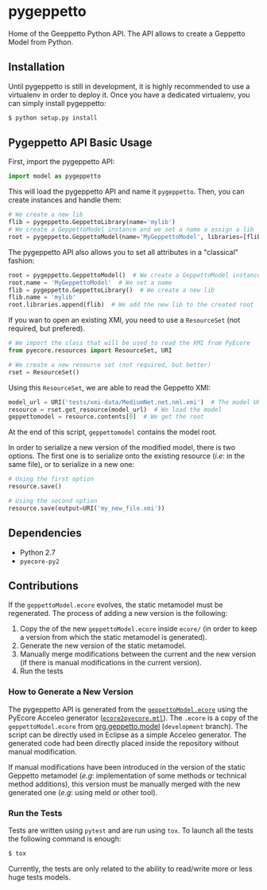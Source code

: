 # pygeppetto

Home of the Geeppetto Python API.
The API allows to create a Geppetto Model from Python.

## Installation

Until pygeppetto is still in development, it is highly recommended to use a
virtualenv in order to deploy it. Once you have a dedicated virtualenv, you can
simply install pygeppetto:

```bash
$ python setup.py install
```

## Pygeppetto API Basic Usage

First, import the pygeppetto API:

```Python
import model as pygeppetto
```

This will load the pygeppetto API and name it `pygeppetto`. Then, you can create
instances and handle them:

```Python
# We create a new lib
flib = pygeppetto.GeppettoLibrary(name='mylib')
# We create a GeppettoModel instance and we set a name a assign a lib
root = pygeppetto.GeppettoModel(name='MyGeppettoModel', libraries=[flib])
```

The pygeppetto API also allows you to set all attributes in a "classical"
fashion:

```Python
root = pygeppetto.GeppettoModel()  # We create a GeppettoModel instance
root.name = 'MyGeppettoModel'  # We set a name
flib = pygeppetto.GeppettoLibrary()  # We create a new lib
flib.name = 'mylib'
root.libraries.append(flib)  # We add the new lib to the created root
```

If you wan to open an existing XMI, you need to use a ``ResourceSet`` (not
required, but prefered).

```Python
# We import the class that will be used to read the XMI from PyEcore
from pyecore.resources import ResourceSet, URI

# We create a new resource set (not required, but better)
rset = ResourceSet()
```

Using this ``ResourceSet``, we are able to read the Geppetto XMI:

```Python
model_url = URI('tests/xmi-data/MediumNet.net.nml.xmi')  # The model URI
resource = rset.get_resource(model_url)  # We load the model
geppettomodel = resource.contents[0]  # We get the root
```

At the end of this script, `geppettomodel` contains the model root.

In order to serialize a new version of the modified model, there is two options.
The first one is to serialize onto the existing resource (_i.e_: in the same
file), or to serialize in a new one:

```Python
# Using the first option
resource.save()

# Using the second option
resource.save(output=URI('my_new_file.xmi'))
```

## Dependencies

* Python 2.7
* `pyecore-py2`

## Contributions

If the `geppettoModel.ecore` evolves, the static metamodel must be regenerated.
The process of adding a new version is the following:

1. Copy the of the new `geppettoModel.ecore` inside `ecore/` (in order to keep a
version from which the static metamodel is generated).
1. Generate the new version of the static metamodel.
1. Manually merge modifications between the current and the new version (if
there is manual modifications in the current version).
1. Run the tests


### How to Generate a New Version

The pygeppetto API is generated from the
[`geppettoModel.ecore`](https://github.com/openworm/org.geppetto.model/blob/development/src/main/resources/geppettoModel.ecore)
using the PyEcore Acceleo generator
([`ecore2pyecore.mtl`](https://github.com/pyecore/pyecore-py2/blob/master/generator/ecore2pyecore.mtl)).
The `.ecore` is a copy of the `geppettoModel.ecore` from
[org.geppetto.model](https://github.com/openworm/org.geppetto.model/blob/development/src/main/resources/geppettoModel.ecore)
(`development` branch). The script can be directly used in Eclipse as a simple
Acceleo generator. The generated code had been directly placed inside the
repository without manual modification.

If manual modifications have been introduced in the version of the static
Geppetto metamodel (_e.g_: implementation of some methods or technical method
additions), this version must be manually merged with the new generated one
(_e.g_: using meld or other tool).


### Run the Tests

Tests are written using `pytest` and are run using `tox`. To launch all the
tests the following command is enough:

```bash
$ tox
```

Currently, the tests are only related to the ability to read/write more or less
huge tests models.
